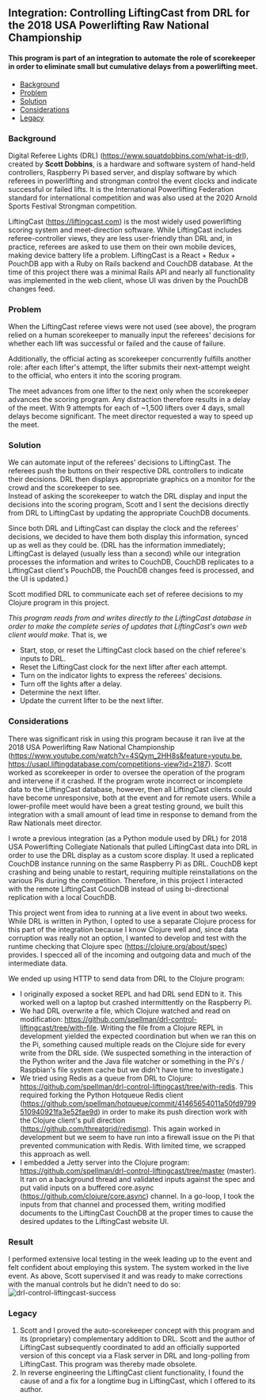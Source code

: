 ## Integration: Controlling LiftingCast from DRL for the 2018 USA Powerlifting Raw National Championship


#### This program is part of an integration to automate the role of scorekeeper in order to eliminate small but cumulative delays from a powerlifting meet.


* [Background](#background)
* [Problem](#problem)
* [Solution](#solution)
* [Considerations](#considerations)
* [Legacy](#legacy)


### Background
Digital Referee Lights (DRL) (https://www.squatdobbins.com/what-is-drl), created by **Scott Dobbins**, is a hardware and software system of hand-held controllers, Raspberry Pi based server, and display software by which referees in powerlifting and strongman control the event clocks and indicate successful or failed lifts. It is the International Powerlifting Federation standard for international competition and was also used at the 2020 Arnold Sports Festival Strongman competition.

LiftingCast (https://liftingcast.com) is the most widely used powerlifting scoring system and meet-direction software. While LiftingCast includes referee-controller views, they are less user-friendly than DRL and, in practice, referees are asked to use them on their own mobile devices, making device battery life a problem. LiftingCast is a React + Redux + PouchDB app with a Ruby on Rails backend and CouchDB database. At the time of this project there was a minimal Rails API and nearly all functionality was implemented in the web client, whose UI was driven by the PouchDB changes feed.


### Problem
When the LiftingCast referee views were not used (see above), the program relied on a human scorekeeper to manually input the referees' decisions for whether each lift was successful or failed and the cause of failure.

Additionally, the official acting as scorekeeper concurrently fulfills another role: after each lifter's attempt, the lifter submits their next-attempt weight to the official, who enters it into the scoring program.

The meet advances from one lifter to the next only when the scorekeeper advances the scoring program. Any distraction therefore results in a delay of the meet. With 9 attempts for each of ~1,500 lifters over 4 days, small delays become significant. The meet director requested a way to speed up the meet.


### Solution
We can automate input of the referees' decisions to LiftingCast. The referees push the buttons on their respective DRL controllers to indicate their decisions. DRL then displays appropriate graphics on a monitor for the crowd and the scorekeeper to see.  
Instead of asking the scorekeeper to watch the DRL display and input the decisions into the scoring program, Scott and I sent the decisions directly from DRL to LiftingCast by updating the appropriate CouchDB documents.

Since both DRL and LiftingCast can display the clock and the referees' decisions, we decided to have them both display this information, synced up as well as they could be. (DRL has the information immediately; LiftingCast is delayed (usually less than a second) while our integration processes the information and writes to CouchDB, CouchDB replicates to a LiftingCast client's PouchDB, the PouchDB changes feed is processed, and the UI is updated.)

Scott modified DRL to communicate each set of referee decisions to my Clojure program in this project.

_This program reads from and writes directly to the LiftingCast database in order to make the complete series of updates that LiftingCast's own web client would make._ That is, we
* Start, stop, or reset the LiftingCast clock based on the chief referee's inputs to DRL.
* Reset the LiftingCast clock for the next lifter after each attempt.
* Turn on the indicator lights to express the referees' decisions.
* Turn off the lights after a delay.
* Determine the next lifter.
* Update the current lifter to be the next lifter.


### Considerations
There was significant risk in using this program because it ran live at the 2018 USA Powerlifting Raw National Championship (https://www.youtube.com/watch?v=4SQym_2HH8s&feature=youtu.be, https://usapl.liftingdatabase.com/competitions-view?id=2187). Scott worked as scorekeeper in order to oversee the operation of the program and intervene if it crashed. If the program wrote incorrect or incomplete data to the LiftingCast database, however, then all LiftingCast clients could have become unresponsive, both at the event and for remote users. While a lower-profile meet would have been a great testing ground, we built this integration with a small amount of lead time in response to demand from the Raw Nationals meet director.

I wrote a previous integration (as a Python module used by DRL) for 2018 USA Powerlifting Collegiate Nationals that pulled LiftingCast data into DRL in order to use the DRL display as a custom score display. It used a replicated CouchDB instance running on the same Raspberry Pi as DRL. CouchDB kept crashing and being unable to restart, requiring multiple reinstallations on the various Pis during the competition. Therefore, in this project I interacted with the remote LiftingCast CouchDB instead of using bi-directional replication with a local CouchDB.

This project went from idea to running at a live event in about two weeks. While DRL is written in Python, I opted to use a separate Clojure process for this part of the integration because I know Clojure well and, since data corruption was really not an option, I wanted to develop and test with the runtime checking that Clojure spec (https://clojure.org/about/spec) provides. I specced all of the incoming and outgoing data and much of the intermediate data.

We ended up using HTTP to send data from DRL to the Clojure program:
* I originally exposed a socket REPL and had DRL send EDN to it. This worked well on a laptop but crashed intermittently on the Raspberry Pi.
* We had DRL overwrite a file, which Clojure watched and read on modification: https://github.com/spellman/drl-control-liftingcast/tree/with-file. Writing the file from a Clojure REPL in development yielded the expected coordination but when we ran this on the Pi, something caused multiple reads on the Clojure side for every write from the DRL side. (We suspected something in the interaction of the Python writer and the Java file watcher or something in the Pi's / Raspbian's file system cache but we didn't have time to investigate.)
* We tried using Redis as a queue from DRL to Clojure: https://github.com/spellman/drl-control-liftingcast/tree/with-redis. This required forking the Python Hotqueue Redis client (https://github.com/spellman/hotqueue/commit/41465654011a50fd9799510940921fa3e52fae9d) in order to make its push direction work with the Clojure client's pull direction (https://github.com/threatgrid/redismq). This again worked in development but we seem to have run into a firewall issue on the Pi that prevented communication with Redis. With limited time, we scrapped this approach as well.
* I embedded a Jetty server into the Clojure program: https://github.com/spellman/drl-control-liftingcast/tree/master (master). It ran on a background thread and validated inputs against the spec and put valid inputs on a buffered core.async (https://github.com/clojure/core.async) channel. In a go-loop, I took the inputs from that channel and processed them, writing modified documents to the LiftingCast CouchDB at the proper times to cause the desired updates to the LiftingCast website UI.


### Result
I performed extensive local testing in the week leading up to the event and felt confident about employing this system. The system worked in the live event. As above, Scott supervised it and was ready to make corrections with the manual controls but he didn't need to do so:
![drl-control-liftingcast-success](https://github.com/spellman/drl-control-liftingcast/assets/1714777/c9631445-001f-40e8-a85f-7d9fa680c72d)



### Legacy
1. Scott and I proved the auto-scorekeeper concept with this program and its (proprietary) complementary addition to DRL. Scott and the author of LiftingCast subsequently coordinated to add an officially supported version of this concept via a Flask server in DRL and long-polling from LiftingCast. This program was thereby made obsolete.
2. In reverse engineering the LiftingCast client functionality, I found the cause of and a fix for a longtime bug in LiftingCast, which I offered to its author.
